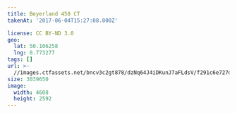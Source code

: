 ```yaml
---
title: Beyerland 450 CT
takenAt: '2017-06-04T15:27:08.000Z'

license: CC BY-ND 3.0
geo:
  lat: 50.106258
  lng: 8.773277
tags: []
url: >-
  //images.ctfassets.net/bncv3c2gt878/dzNq64J4iDKunJ7aFLdsV/f291c6e727dbdb8557279e1a5de42151/beyerland-450-ct_34251045794_o
size: 3039650
image:
  width: 4608
  height: 2592
---
```

